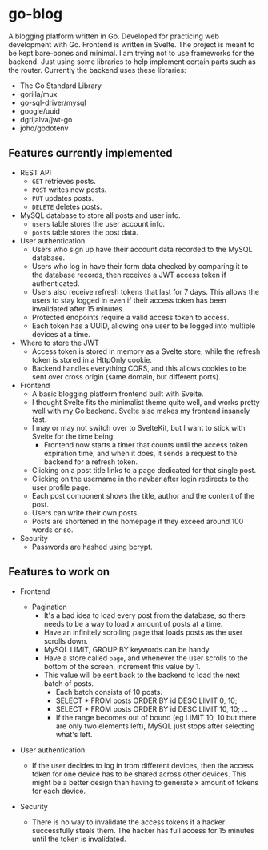 # go-blog

A blogging platform written in Go. Developed for practicing web development with Go. Frontend is written in Svelte.
The project is meant to be kept bare-bones and minimal. I am trying not to use frameworks for the backend. Just using some libraries to help implement certain parts such as the router. Currently the backend uses these libraries:  
- The Go Standard Library
- gorilla/mux
- go-sql-driver/mysql
- google/uuid
- dgrijalva/jwt-go
- joho/godotenv

## Features currently implemented
- REST API
  - `GET` retrieves posts.
  - `POST` writes new posts.
  - `PUT` updates posts.
  - `DELETE` deletes posts.
- MySQL database to store all posts and user info.
  - `users` table stores the user account info.
  - `posts` table stores the post data.
- User authentication
  - Users who sign up have their account data recorded to the MySQL database.
  - Users who log in have their form data checked by comparing it to the database records, then receives a JWT access token if authenticated.
  - Users also receive refresh tokens that last for 7 days. This allows the users to stay logged in even if their access token has been invalidated after 15 minutes.
  - Protected endpoints require a valid access token to access.
  - Each token has a UUID, allowing one user to be logged into multiple devices at a time.
- Where to store the JWT
  - Access token is stored in memory as a Svelte store, while the refresh token is stored in a HttpOnly cookie.
  - Backend handles everything CORS, and this allows cookies to be sent over cross origin (same domain, but different ports).
- Frontend
  - A basic blogging platform frontend built with Svelte.
  - I thought Svelte fits the minimalist theme quite well, and works pretty well with my Go backend. Svelte also makes my frontend insanely fast.
  - I may or may not switch over to SvelteKit, but I want to stick with Svelte for the time being.
    - Frontend now starts a timer that counts until the access token expiration time, and when it does, it sends a request to the backend for a refresh token.
  - Clicking on a post title links to a page dedicated for that single post.
  - Clicking on the username in the navbar after login redirects to the user profile page.
  - Each post component shows the title, author and the content of the post.
  - Users can write their own posts.
  - Posts are shortened in the homepage if they exceed around 100 words or so.
- Security
  - Passwords are hashed using bcrypt.

## Features to work on
- Frontend
  - Pagination
    - It's a bad idea to load every post from the database, so there needs to be a way to load x amount of posts at a time.
    - Have an infinitely scrolling page that loads posts as the user scrolls down.
    - MySQL LIMIT, GROUP BY keywords can be handy.
    - Have a store called `page`, and whenever the user scrolls to the bottom of the screen, increment this value by 1.
    - This value will be sent back to the backend to load the next batch of posts.
      - Each batch consists of 10 posts.
      - SELECT * FROM posts ORDER BY id DESC LIMIT 0, 10;
      - SELECT * FROM posts ORDER BY id DESC LIMIT 10, 10; ...
      - If the range becomes out of bound (eg LIMIT 10, 10 but there are only two elements left), MySQL just stops after selecting what's left.

- User authentication
  - If the user decides to log in from different devices, then the access token for one device has to be shared across other devices. This might be a better design than having to generate x amount of tokens for each device.
- Security
  - There is no way to invalidate the access tokens if a hacker successfully steals them. The hacker has full access for 15 minutes until the token is invalidated.